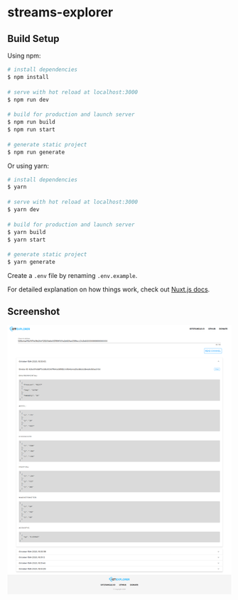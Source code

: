 # streams-explorer

## Build Setup

Using npm:

```bash
# install dependencies
$ npm install

# serve with hot reload at localhost:3000
$ npm run dev

# build for production and launch server
$ npm run build
$ npm run start

# generate static project
$ npm run generate
```

Or using yarn:

```bash
# install dependencies
$ yarn

# serve with hot reload at localhost:3000
$ yarn dev

# build for production and launch server
$ yarn build
$ yarn start

# generate static project
$ yarn generate
```

Create a `.env` file by renaming `.env.example`.

For detailed explanation on how things work, check out [Nuxt.js docs](https://nuxtjs.org).

## Screenshot

![Streams Explorer](/ghassets/Screenshot_2020-10-16_Streams_Explorer.png)

